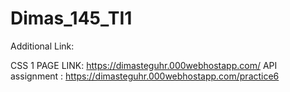 # Dimas_145_TI1

Additional Link:

CSS 1 PAGE LINK: https://dimasteguhr.000webhostapp.com/
API assignment : https://dimasteguhr.000webhostapp.com/practice6
